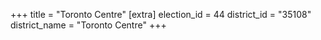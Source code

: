 +++
title = "Toronto Centre"
[extra]
election_id = 44
district_id = "35108"
district_name = "Toronto Centre"
+++

